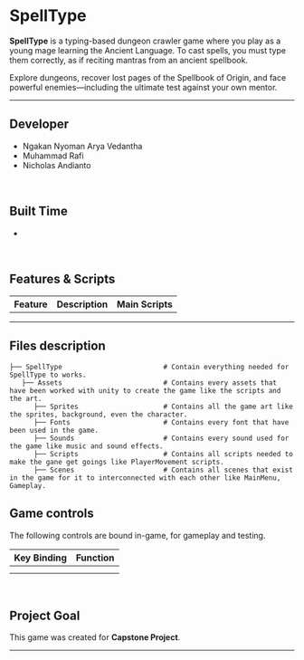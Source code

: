 # SpellType

**SpellType** is a typing-based dungeon crawler game where you play as a young mage learning the Ancient Language.
To cast spells, you must type them correctly, as if reciting mantras from an ancient spellbook.

Explore dungeons, recover lost pages of the Spellbook of Origin, and face powerful enemies—including the ultimate test against your own mentor.

---

## Developer
- Ngakan Nyoman Arya Vedantha 
- Muhammad Rafi
- Nicholas Andianto
<br>

## Built Time
-
<br>

## Features & Scripts 

<table>
  <tr>
    <th>Feature</th>
    <th>Description</th>
    <th>Main Scripts</th>
  </tr>
  <tr>
    
  </tr>
  <tr>
    
  </tr>
  <tr>
    
  </tr>
  <tr>
    
  </tr>
</table>

---

## Files description

```
├── SpellType                         # Contain everything needed for SpellType to works.
   ├── Assets                         # Contains every assets that have been worked with unity to create the game like the scripts and the art.
      ├── Sprites                     # Contains all the game art like the sprites, background, even the character.
      ├── Fonts                       # Contains every font that have been used in the game.
      ├── Sounds                      # Contains every sound used for the game like music and sound effects.
      ├── Scripts                     # Contains all scripts needed to make the gane get goings like PlayerMovement scripts.
      ├── Scenes                      # Contains all scenes that exist in the game for it to interconnected with each other like MainMenu, Gameplay.
```

## Game controls

The following controls are bound in-game, for gameplay and testing.

| Key Binding       | Function          |
| ----------------- | ----------------- |
|          |  |
|           |  |

<br>

## Project Goal

This game was created for **Capstone Project**.

---
